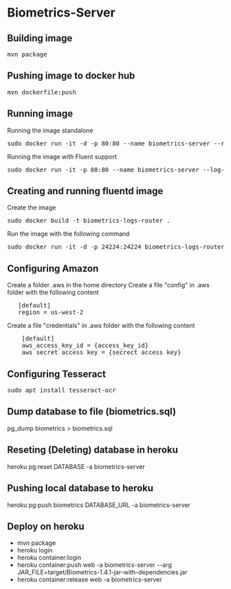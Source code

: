 # Biometrics-Server

## Building image

<pre>
mvn package
</pre>

## Pushing image to docker hub

<pre>
mvn dockerfile:push
</pre>

## Running image

Running the image standalone

<pre>
sudo docker run -it -d -p 80:80 --name biometrics-server --rm luismanuelamengual/biometrics-server:{TAG}
</pre>

Running the image with Fluent support

<pre>
sudo docker run -it -p 80:80 --name biometrics-server --log-driver fluentd --log-opt tag="biometrics" --rm luismanuelamengual/biometrics-server:{TAG}
</pre>

## Creating and running fluentd image

Create the image

<pre>
sudo docker build -t biometrics-logs-router .
</pre>

Run the image with the following command

<pre>
sudo docker run -it -d -p 24224:24224 biometrics-logs-router:latest
</pre>

## Configuring Amazon

Create a folder .aws in the home directory
Create a file "config" in .aws folder with the following content
   
<pre>
   [default]
   region = us-west-2
</pre>

Create a file "credentials" in .aws folder with the following content

<pre>
    [default]
    aws_access_key_id = {access_key_id}
    aws_secret_access_key = {secrect_access_key}
</pre>

## Configuring Tesseract

<pre>
sudo apt install tesseract-ocr
</pre>

## Dump database to file (biometrics.sql)

pg_dump biometrics > biometrics.sql

## Reseting (Deleting) database in heroku

heroku pg:reset DATABASE -a biometrics-server

## Pushing local database to heroku

heroku pg:push biometrics DATABASE_URL -a biometrics-server

## Deploy on heroku

* mvn package
* heroku login
* heroku container:login
* heroku container:push web -a biometrics-server --arg JAR_FILE=target/Biometrics-1.4.1-jar-with-dependencies.jar
* heroku container:release web -a biometrics-server

